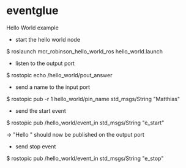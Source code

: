 eventglue
=========


Hello World example

- start the hello world node

 $ roslaunch mcr_robinson_hello_world_ros hello_world.launch

- listen to the output port

 $ rostopic echo /hello_world/pout_answer
   
- send a name to the input port
   
 $ rostopic pub -r 1 hello_world/pin_name std_msgs/String "Matthias"
   
- send the start event
   
 $ rostopic pub /hello_world/event_in std_msgs/String "e_start"
    
-> "Hello <name>" should now be published on the output port

- send stop event
   
 $ rostopic pub /hello_world/event_in std_msgs/String "e_stop"
  
